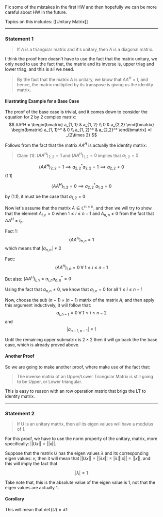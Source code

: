 Fix some of the mistakes in the first HW and then hopefully we can be more careful about HW in the future. 

Topics on this includes: [[Unitary Matrix]]

---

### Statement 1

> If $A$ is a triangular matrix and it's unitary, then A is a diagonal matrix. 

I think the proof here doesn't have to use the fact that the matrix unitary, we only need to use the fact that, the matrix and its inverse is, upper triag and lower triag, and this is all we need. 

> By the fact that the matrix $A$ is unitary, we know that $AA^H = I$, and hence, the matrix multiplied by its transpose is giving us the identity matrix. 



#### Illustrating Example for a Base Case

The proof of the base case is trivial, and it comes down to consider the equation for 2 by 2 complex matrix:
$$
AA^H = 
\begin{bmatrix}
	a_{1, 1} & a_{1, 2} \\ 
	0 & a_{2,2}
\end{bmatrix}
\begin{bmatrix}
	a_{1, 1}^* & 0 \\ 
	a_{1, 2}^* & a_{2,2}^*
\end{bmatrix}
=I _{2\times 2}
$$

Follows from the fact that the matrix $AA^H$ is actually the identity matrix: 
> Claim (1): $(AA^H)_{2,2} = 1$ and $(AA^H)_{1, 2} = 0$ implies that $a_{1, 2} = 0$

$$(AA^H)_{2,2} = 1 \implies a_{2, 2}^*a_{2,2} = 1 \implies a_{2,2} \neq 0$$ (1.1)

$$(AA^H)_{1, 2} = 0 \implies a^*_{2,2}a_{1, 2} = 0$$

by (1.1), it must be the case that $a_{1, 2} = 0$

Now let's assume that the matrix $A\in \mathbb{C^{n\times n}}$, and then we will try to show that the element $A_{i, n} = 0$ when $1\leq i \leq n - 1$ and $A_{n, n} \neq 0$ from the fact that $AA^H = I_n$. 

Fact 1: 
$$
(AA^H)_{n, n} = 1
$$
which means that $|a_{n, n}| \neq 0$

Fact: 
$$(AA^H)_{i, n} = 0 \; \forall\; 1 \leq i \leq n - 1$$

But also: $(AA^H)_{i, n} = a_{i, n}a^*_{n, n} = 0$

Using the fact that $a_{n, n} \neq 0$, we know that $a_{i, n} = 0$ for all $1 \leq i \leq n - 1$

Now, choose the sub $(n- 1)\times (n - 1)$ matrix of the matrix $A$, and then apply this argument inductively, it will follow that: 
$$a_{i, n - 1} = 0 \; \forall \; 1 \leq i \leq n - 2$$ and 
$$|a_{n - 1, n - 1}| = 1$$

Until the remaining upper submatrix is $2\times 2$ then it will go back the the base case, which is already proved above. 

#### Another Proof

So we are going to make another proof, where make use of the fact that: 
> The inverse matrix of an Upper/Lower Triangular Matrix is still going to be Upper, or Lower triangular. 

This is easy to reason with an row operation matrix that brigs the LT to identity matrix. 

---

### Statement 2

> If U is an unitary matrix, then all its eigen values will have a modulus of 1. 

For this proof, we have to use the norm property of the unitary, matrix, more specifically: $||Ux|| = ||x||$. 

Suppose that the matrix $U$ has the eigen values $\lambda$ and its corresponding eigen values: $v$, then it will mean that $||Ux|| = ||\lambda x|| = |\lambda|||x|| = ||x||$, and this will imply the fact that 

$$|\lambda| = 1$$

Take note that, this is the absolute value of the eigen value is 1, not that the eigen values are actually 1. 

#### Corollary
This will mean that $\det(U) = \pm 1$
